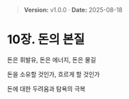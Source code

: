 > **Version:** v1.0.0 · **Date:** 2025-08-18

# 10장. 돈의 본질

돈은 휘발유, 돈은 에너지, 돈은 물길

돈을 소유할 것인가, 흐르게 할 것인가

돈에 대한 두려움과 탐욕의 극복